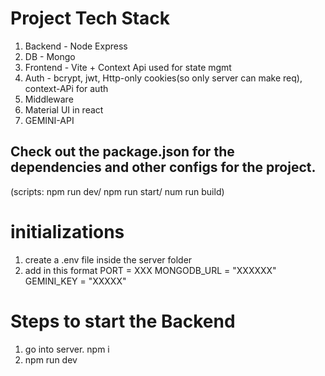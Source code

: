 # Project Tech Stack

1. Backend - Node Express
2. DB - Mongo
3. Frontend - Vite + Context Api used for state mgmt
4. Auth - bcrypt, jwt, Http-only cookies(so only server can make req), context-APi for auth
5. Middleware
6. Material UI in react
7. GEMINI-API


## Check out the package.json for the dependencies and other configs for the project. 
(scripts: npm run dev/ npm run start/ num run build)

# initializations
1. create a .env file inside the server folder
2. add in this format 
PORT = XXX
MONGODB_URL = "XXXXXX"
GEMINI_KEY = "XXXXX"




# Steps to start the Backend

1. go into server. npm i
2. npm run dev

